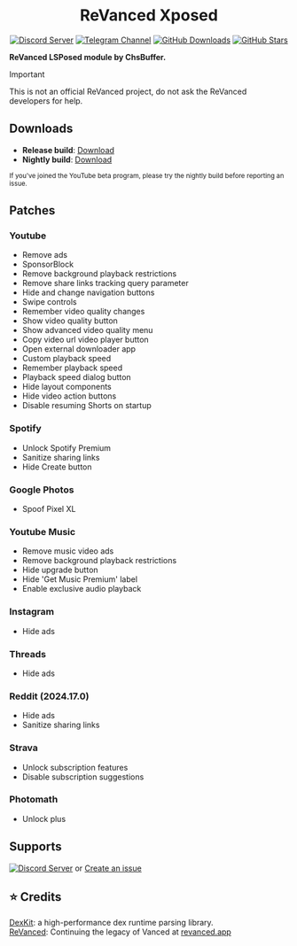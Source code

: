 <div align="center">
  <h1>ReVanced Xposed</h1>
  <a href="https://discord.gg/QWUrAA2mKq"><img alt="Discord Server" src="https://img.shields.io/badge/Discord%20Server-5865F2.svg?logo=discord&logoColor=white"></a>
  <a href="https://t.me/revancedxposed"><img alt="Telegram Channel" src="https://img.shields.io/badge/Telegram_Channel-blue.svg?logo=telegram&logoColor=white"></a>
  <a href="https://github.com/chsbuffer/ReVancedXposed/releases/latest"><img alt="GitHub Downloads" src="https://img.shields.io/endpoint?url=https%3A%2F%2Fshields.chsbuffer.workers.dev%2F%3Frepos%3Dchsbuffer%2FReVancedXposed%2CXposed-Modules-Repo%2Fio.github.chsbuffer.revancedxposed&cacheSeconds=3600"></a>
  <a href="https://github.com/chsbuffer/ReVancedXposed"><img alt="GitHub Stars" src="https://img.shields.io/github/stars/chsbuffer/ReVancedXposed"></a>  
  <br>
</div>

**ReVanced LSPosed module by ChsBuffer.**  
>[!IMPORTANT]  
> This is not an official ReVanced project, do not ask the ReVanced developers for help.

## Downloads
- **Release build**: [Download](https://github.com/chsbuffer/ReVancedXposed/releases/latest)
- **Nightly build**: [Download](https://nightly.link/chsbuffer/ReVancedXposed/workflows/android/main)

<sub>If you've joined the YouTube beta program, please try the nightly build before reporting an issue.</sub>

## Patches

### Youtube
- Remove ads
- SponsorBlock
- Remove background playback restrictions
- Remove share links tracking query parameter
- Hide and change navigation buttons
- Swipe controls
- Remember video quality changes
- Show video quality button
- Show advanced video quality menu
- Copy video url video player button
- Open external downloader app
- Custom playback speed
- Remember playback speed
- Playback speed dialog button
- Hide layout components
- Hide video action buttons
- Disable resuming Shorts on startup

### Spotify
- Unlock Spotify Premium
- Sanitize sharing links
- Hide Create button

### Google Photos
- Spoof Pixel XL

### Youtube Music
- Remove music video ads
- Remove background playback restrictions
- Hide upgrade button
- Hide 'Get Music Premium' label
- Enable exclusive audio playback

### Instagram
- Hide ads

### Threads
- Hide ads

### Reddit (2024.17.0)
- Hide ads
- Sanitize sharing links

### Strava
- Unlock subscription features
- Disable subscription suggestions

### Photomath
- Unlock plus

## Supports
[![Discord Server](https://img.shields.io/badge/Join-Discord-5865F2.svg?logo=discord)](https://discord.gg/QWUrAA2mKq)
or [Create an issue](https://github.com/chsbuffer/ReVancedXposed/issues/new/choose)

## ⭐ Credits

[DexKit](https://luckypray.org/DexKit/en/): a high-performance dex runtime parsing library.  
[ReVanced](https://revanced.app): Continuing the legacy of Vanced at [revanced.app](https://revanced.app)  
